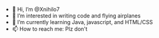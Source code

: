 - 👋 Hi, I’m @Xnihilo7
- 👀 I’m interested in writing code and flying airplanes
- 🌱 I’m currently learning Java, javascript, and HTML/CSS
- 📫 How to reach me: Plz don't

<!---
Xnihilo7/Xnihilo7 is a ✨ special ✨ repository because its `README.md` (this file) appears on your GitHub profile.
You can click the Preview link to take a look at your changes.
--->
